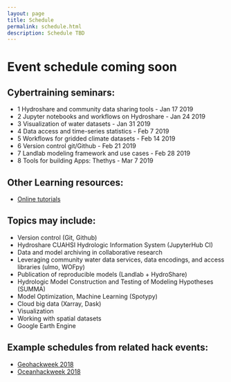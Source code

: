 ```yaml
---
layout: page
title: Schedule
permalink: schedule.html
description: Schedule TBD 
---
```

# Event schedule coming soon

## Cybertraining seminars:

* 1  Hydroshare and community data sharing tools - Jan 17 2019
* 2  Jupyter notebooks and workflows on Hydroshare - Jan 24 2019  
* 3  Visualization of water datasets - Jan 31 2019
* 4  Data access and time-series statistics - Feb 7 2019
* 5  Workflows for gridded climate datasets - Feb 14 2019
* 6  Version control git/Github - Feb 21 2019
* 7  Landlab modeling framework and use cases - Feb 28 2019
* 8  Tools for building Apps: Thethys -  Mar 7 2019

## Other Learning resources:

* <a href="https://waterhackweek.github.io/wiki/learning_resources.html">Online tutorials</a>


## Topics may include: 

* Version control (Git, Github)
* Hydroshare CUAHSI Hydrologic Information System (JupyterHub CI)
* Data and model archiving in collaborative research 
* Leveraging community water data services, data encodings, and access libraries (ulmo, WOFpy)
* Publication of reproducible models (Landlab + HydroShare)
* Hydrologic Model Construction and Testing of Modeling Hypotheses (SUMMA)
* Model Optimization, Machine Learning (Spotypy)
* Cloud big data (Xarray, Dask)
* Visualization 
* Working with spatial datasets
* Google Earth Engine 

## Example schedules from related hack events:

*  <a href="https://geohackweek.github.io/schedule.html">Geohackweek 2018</a>
*  <a href="https://oceanhackweek.github.io/schedule.html">Oceanhackweek 2018</a>
